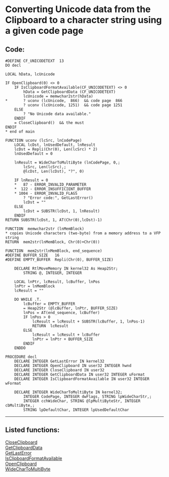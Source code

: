 <link rel="stylesheet" type="text/css" href="../css/win32api.css">  
<link rel="stylesheet" href="https://cdnjs.cloudflare.com/ajax/libs/font-awesome/4.7.0/css/font-awesome.min.css">

# Converting Unicode data from the Clipboard to a character string using a given code page

## Code:
```foxpro  
#DEFINE CF_UNICODETEXT  13
DO decl

LOCAL hData, lcUnicode

IF OpenClipboard(0) <> 0
	IF IsClipboardFormatAvailable(CF_UNICODETEXT) <> 0
		hData = GetClipboardData (CF_UNICODETEXT)
		lcUnicode = memwchar2str(hData)
*		? uconv (lcUnicode,  866)  && code page  866
		? uconv (lcUnicode, 1251)  && code page 1251
	ELSE
		? "No Unicode data available."
	ENDIF
	= CloseClipboard()  && the must
ENDIF
* end of main

FUNCTION uconv (lcSrc, lnCodePage)
	LOCAL lcDst, lnUsedDefault, lnResult
	lcDst = Repli(Chr(0), Len(lcSrc) * 2)
	lnUsedDefault = 0
	
	lnResult = WideCharToMultiByte (lnCodePage, 0,;
		lcSrc, Len(lcSrc),;
		@lcDst, Len(lcDst), "?", 0)

	IF lnResult = 0
	*   87 - ERROR_INVALID_PARAMETER
	*  122 - ERROR_INSUFFICIENT_BUFFER
	* 1004 - ERROR_INVALID_FLAGS
		? "Error code:", GetLastError()
		lcDst = ""
	ELSE
		lcDst = SUBSTR(lcDst, 1, lnResult)
	ENDIF
RETURN SUBSTR(lcDst, 1, AT(Chr(0),lcDst)-1)

FUNCTION  memwchar2str (lnMemBlock)
* copies Unicode characters (two-byte) from a memory address to a VFP string
RETURN  mem2str(lnMemBlock, Chr(0)+Chr(0))

FUNCTION  mem2str(lnMemBlock, end_sequence)
#DEFINE BUFFER_SIZE   16
#DEFINE EMPTY_BUFFER  Repli(Chr(0), BUFFER_SIZE)

	DECLARE RtlMoveMemory IN kernel32 As Heap2Str;
		STRING @, INTEGER, INTEGER

	LOCAL lnPtr, lcResult, lcBuffer, lnPos
	lnPtr = lnMemBlock
	lcResult = ""

	DO WHILE .T.
		lcBuffer = EMPTY_BUFFER
		= Heap2Str (@lcBuffer, lnPtr, BUFFER_SIZE)
		lnPos = AT(end_sequence, lcBuffer)
		IF lnPos > 0
			lcResult = lcResult + SUBSTR(lcBuffer, 1, lnPos-1)
			RETURN  lcResult
		ELSE
			lcResult = lcResult + lcBuffer
			lnPtr = lnPtr + BUFFER_SIZE
		ENDIF
	ENDDO

PROCEDURE decl
	DECLARE INTEGER GetLastError IN kernel32
	DECLARE INTEGER OpenClipboard IN user32 INTEGER hwnd
	DECLARE INTEGER CloseClipboard IN user32
	DECLARE INTEGER GetClipboardData IN user32 INTEGER uFormat
	DECLARE INTEGER IsClipboardFormatAvailable IN user32 INTEGER wFormat

	DECLARE INTEGER WideCharToMultiByte IN kernel32;
		INTEGER CodePage, INTEGER dwFlags, STRING lpWideCharStr,;
		INTEGER cchWideChar, STRING @lpMultiByteStr, INTEGER cbMultiByte,;
		STRING lpDefaultChar, INTEGER lpUsedDefaultChar  
```  
***  


## Listed functions:
[CloseClipboard](../libraries/user32/CloseClipboard.md)  
[GetClipboardData](../libraries/user32/GetClipboardData.md)  
[GetLastError](../libraries/kernel32/GetLastError.md)  
[IsClipboardFormatAvailable](../libraries/user32/IsClipboardFormatAvailable.md)  
[OpenClipboard](../libraries/user32/OpenClipboard.md)  
[WideCharToMultiByte](../libraries/kernel32/WideCharToMultiByte.md)  
